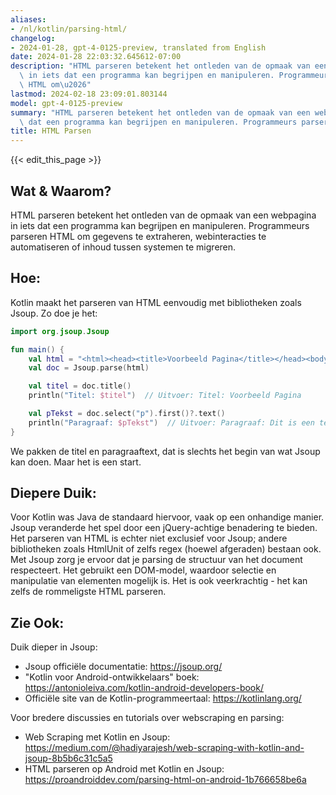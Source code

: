 ```yaml
---
aliases:
- /nl/kotlin/parsing-html/
changelog:
- 2024-01-28, gpt-4-0125-preview, translated from English
date: 2024-01-28 22:03:32.645612-07:00
description: "HTML parseren betekent het ontleden van de opmaak van een webpagina\
  \ in iets dat een programma kan begrijpen en manipuleren. Programmeurs parseren\
  \ HTML om\u2026"
lastmod: 2024-02-18 23:09:01.803144
model: gpt-4-0125-preview
summary: "HTML parseren betekent het ontleden van de opmaak van een webpagina in iets\
  \ dat een programma kan begrijpen en manipuleren. Programmeurs parseren HTML om\u2026"
title: HTML Parsen
---
```


{{< edit_this_page >}}

## Wat & Waarom?
HTML parseren betekent het ontleden van de opmaak van een webpagina in iets dat een programma kan begrijpen en manipuleren. Programmeurs parseren HTML om gegevens te extraheren, webinteracties te automatiseren of inhoud tussen systemen te migreren.

## Hoe:
Kotlin maakt het parseren van HTML eenvoudig met bibliotheken zoals Jsoup. Zo doe je het:

```Kotlin
import org.jsoup.Jsoup

fun main() {
    val html = "<html><head><title>Voorbeeld Pagina</title></head><body><p>Dit is een test.</p></body></html>"
    val doc = Jsoup.parse(html)

    val titel = doc.title()
    println("Titel: $titel")  // Uitvoer: Titel: Voorbeeld Pagina

    val pTekst = doc.select("p").first()?.text()
    println("Paragraaf: $pTekst")  // Uitvoer: Paragraaf: Dit is een test.
}
```

We pakken de titel en paragraaftext, dat is slechts het begin van wat Jsoup kan doen. Maar het is een start.

## Diepere Duik:
Voor Kotlin was Java de standaard hiervoor, vaak op een onhandige manier. Jsoup veranderde het spel door een jQuery-achtige benadering te bieden. Het parseren van HTML is echter niet exclusief voor Jsoup; andere bibliotheken zoals HtmlUnit of zelfs regex (hoewel afgeraden) bestaan ook. Met Jsoup zorg je ervoor dat je parsing de structuur van het document respecteert. Het gebruikt een DOM-model, waardoor selectie en manipulatie van elementen mogelijk is. Het is ook veerkrachtig - het kan zelfs de rommeligste HTML parseren.

## Zie Ook:
Duik dieper in Jsoup:

- Jsoup officiële documentatie: https://jsoup.org/
- "Kotlin voor Android-ontwikkelaars" boek: https://antonioleiva.com/kotlin-android-developers-book/
- Officiële site van de Kotlin-programmeertaal: https://kotlinlang.org/

Voor bredere discussies en tutorials over webscraping en parsing:

- Web Scraping met Kotlin en Jsoup: https://medium.com/@hadiyarajesh/web-scraping-with-kotlin-and-jsoup-8b5b6c31c5a5
- HTML parseren op Android met Kotlin en Jsoup: https://proandroiddev.com/parsing-html-on-android-1b766658be6a
